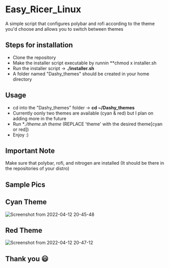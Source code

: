 # Easy_Ricer_Linux
A simple script that configures polybar and rofi according to the theme you'd choose and allows you to switch between themes  
## Steps for installation
* Clone the repository
* Make the installer script executable by runnin **chmod x installer.sh
* Run the installer script → **./installer.sh**
* A folder named "Dashy_themes" should be created in your home directory
## Usage
* cd into the "Dashy_themes" folder → **cd ~/Dashy_themes**
* Currently oonly two themes are available (cyan & red) but I plan on adding more in the future
* Run **./theme.sh *theme** (REPLACE 'theme' with the desired theme[cyan or red]) 
* Enjoy :)
## Important Note
Make sure that polybar, rofi, and nitrogen are installed (It should be there in the repositories of your distro)
## Sample Pics
## Cyan Theme

![Screenshot from 2022-04-12 20-45-48](https://user-images.githubusercontent.com/98411318/162995789-aa3d40ba-f203-4fd5-b6d5-d9a621ba8171.png)




## Red Theme

![Screenshot from 2022-04-12 20-47-12](https://user-images.githubusercontent.com/98411318/162995935-d077b3e1-072b-4992-a73e-5c193ac6f369.png)

## Thank you 😃 
